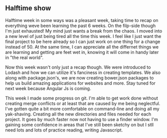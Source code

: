 ## Halftime show

 Halftime week in some ways was a pleasant week, taking time to recap on everything weve been learning the past 6 weeks. On the filp-side though I'm just exhausted! My mind just wants a break from the chaos. I moved into a new level of just being tired all the time this week. I feel like I just want the final project to be here already so I can just work on one thing for a change instead of 50. At the same time, I can appreciate all the differnet things we are learning and getting are feet wet in, knowing it will come in handy later in "the real world". 
 
 Now this week wasn't only just a recap though. We were introduced to Lodash and how we can utilize it's fanciness in creating templates.  We also along with package.json's, we are now creating bower.json packages to help us build amazing applications for websites and more. Stay tuned for next week because Angular Js is coming.
 
 This week I made some progress on git. I'm able to get work done without creating merge conflicts or at least that are caused by me being neglectful. I've gotten quite a bit more comfortable on command-line and doing all my yak-shaving.  Creating all the new directories and files needed for each project. It goes by much faster now not having to use a finder window. I'm gaining some confidence in areas that I've still been sketchy on but I stll need lots and lots of practice reading, writing Javascript.   
 
